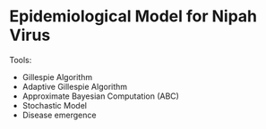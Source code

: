 # Epidemiological Model for Nipah Virus

Tools:
- Gillespie Algorithm
- Adaptive Gillespie Algorithm
- Approximate Bayesian Computation (ABC)
- Stochastic Model 
- Disease emergence
